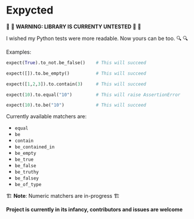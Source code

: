 # Expycted

:no_good: :no_good: __WARNING: LIBRARY IS CURRENTY UNTESTED__ :no_good: :no_good:

I wished my Python tests were more readable. Now yours can be too. :mag: :mag:

Examples:
```python
expect(True).to_not.be_false()    # This will succeed

expect([]).to.be_empty()          # This will succeed

expect([1,2,3]).to.contain(3)     # This will succeed

expect(10).to.equal("10")         # This will raise AssertionError

expect(10).to.be("10")            # This will succeed

```

Currently available matchers are:

- `equal`
- `be`
- `contain`
- `be_contained_in`
- `be_empty`
- `be_true`
- `be_false`
- `be_truthy`
- `be_falsey`
- `be_of_type`

:building_construction: __Note__: Numeric matchers are in-progress :building_construction:

__Project is currently in its infancy, contributors and issues are welcome__
